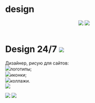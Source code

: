 # design
<html>
    <head>
    <link href="design24.css" rel="stylesheet">
    </head>
    <body>
        <header>
            <img class="icons" src="https://mars.algoritmika.org/uploads/2020/12/painter-161318_1280_0_1606929818.png"/>
            <img src="https://mars.algoritmika.org/uploads/2020/12/watercolour-4116355_1280%201_0_1606929771.png">
        </header>
        <main>
            <h1>Design 24/7 <img class="icons" src="https://mars.algoritmika.org/uploads/2020/12/smiley-559124_1280_0_1606930190.png"/></h1>
            <p>Дизайнер, рисую для сайтов:<br/>
                <img class="marker" src="https://mars.algoritmika.org/uploads/2020/12/Group%201%20(1)_0_1606931792.png"/>логотипы;<br/>
                <img class="marker" src="https://mars.algoritmika.org/uploads/2020/12/Group%201%20(1)_0_1606931792.png"/>иконки;<br/>
                <img class="marker" src="https://mars.algoritmika.org/uploads/2020/12/Group%201%20(1)_0_1606931792.png"/>коллажи.<br/>
            <img src="https://mars.algoritmika.org/uploads/2020/12/splatter-303249_1280%201_0_1606930441.png"/></p>
        </main>
        <footer>
            <a href=""><img class="icons" src="https://mars.algoritmika.org/uploads/2020/12/instagram-3288419_1280%201_0_1606932144.png"/></a>
            <a href=""><img class="icons" src="https://mars.algoritmika.org/uploads/2020/12/Whats%20App_0_1606932493.png"/></a>
        </footer>
    </body>
</html>
